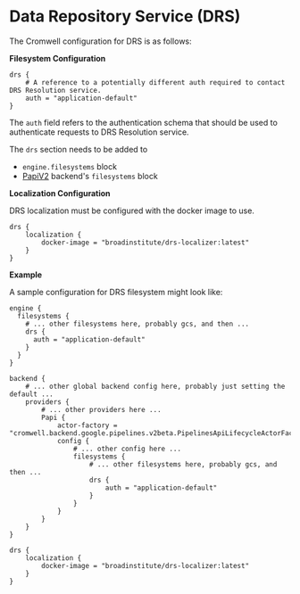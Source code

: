 # Data Repository Service (DRS)

The Cromwell configuration for DRS is as follows:

**Filesystem Configuration**

```hocon
drs {
    # A reference to a potentially different auth required to contact DRS Resolution service.
    auth = "application-default"
}
```

The `auth` field refers to the authentication schema that should be used to authenticate requests to DRS Resolution service.

The `drs` section needs to be added to
- `engine.filesystems` block
- [PapiV2](http://cromwell.readthedocs.io/en/develop/backends/Google) backend's `filesystems` block


**Localization Configuration**

DRS localization must be configured with the docker image to use.

```hocon
drs {
    localization {
        docker-image = "broadinstitute/drs-localizer:latest"
    }
}
```


**Example**

A sample configuration for DRS filesystem might look like:

```hocon
engine {
  filesystems {
    # ... other filesystems here, probably gcs, and then ...
    drs {
      auth = "application-default"
    }
  }
}

backend {
    # ... other global backend config here, probably just setting the default ...
    providers {
        # ... other providers here ...
        Papi {
            actor-factory = "cromwell.backend.google.pipelines.v2beta.PipelinesApiLifecycleActorFactory"
            config {
                # ... other config here ...
                filesystems {
                    # ... other filesystems here, probably gcs, and then ...
                    drs {
                        auth = "application-default"
                    }
                }
            }
        }
    }
}

drs {
    localization {
        docker-image = "broadinstitute/drs-localizer:latest"
    }
}
```
